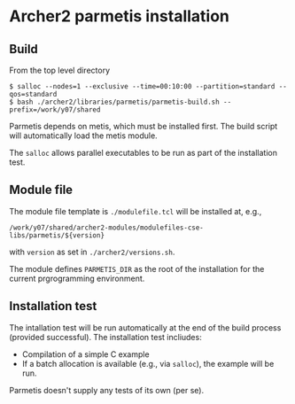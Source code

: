 # Archer2 parmetis installation

## Build

From the top level directory

```
$ salloc --nodes=1 --exclusive --time=00:10:00 --partition=standard --qos=standard
$ bash ./archer2/libraries/parmetis/parmetis-build.sh --prefix=/work/y07/shared
```

Parmetis depends on metis, which must be installed first. The build
script will automatically load the metis module.

The `salloc` allows parallel executables to be run as part of the
installation test.

## Module file

The module file template is `./modulefile.tcl` will be installed at, e.g.,
```
/work/y07/shared/archer2-modules/modulefiles-cse-libs/parmetis/${version}
```
with `version` as set in `./archer2/versions.sh`. 

The module defines `PARMETIS_DIR` as the root of the installation
for the current prgrogramming environment.

## Installation test

The intallation test will be run automatically at the end of the build
process (provided successful). The installation test incliudes:

- Compilation of a simple C example
- If a batch allocation is available (e.g., via `salloc`), the example will
  be run.

Parmetis doesn't supply any tests of its own (per se).
